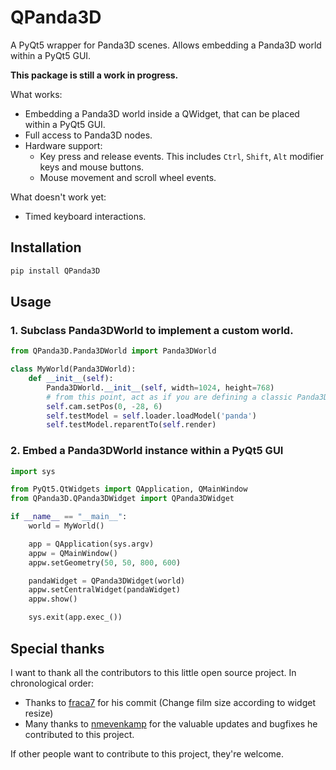 # QPanda3D

A PyQt5 wrapper for Panda3D scenes. Allows embedding a Panda3D world within a PyQt5 GUI.

**This package is still a work in progress.**

What works:

- Embedding a Panda3D world inside a QWidget, that can be placed within a PyQt5 GUI.
- Full access to Panda3D nodes.
- Hardware support:
    - Key press and release events. This includes `Ctrl`, `Shift`, `Alt` modifier keys and mouse buttons.
    - Mouse movement and scroll wheel events.

What doesn't work yet:

- Timed keyboard interactions.

## Installation

```bash
pip install QPanda3D
```

## Usage

### 1. Subclass Panda3DWorld to implement a custom world.

```python
from QPanda3D.Panda3DWorld import Panda3DWorld

class MyWorld(Panda3DWorld):
    def __init__(self):
        Panda3DWorld.__init__(self, width=1024, height=768)
        # from this point, act as if you are defining a classic Panda3D environment.
        self.cam.setPos(0, -28, 6)
        self.testModel = self.loader.loadModel('panda')
        self.testModel.reparentTo(self.render)
```

### 2. Embed a Panda3DWorld instance within a PyQt5 GUI

```python
import sys

from PyQt5.QtWidgets import QApplication, QMainWindow
from QPanda3D.QPanda3DWidget import QPanda3DWidget

if __name__ == "__main__":
    world = MyWorld()

    app = QApplication(sys.argv)
    appw = QMainWindow()
    appw.setGeometry(50, 50, 800, 600)

    pandaWidget = QPanda3DWidget(world)
    appw.setCentralWidget(pandaWidget)
    appw.show()

    sys.exit(app.exec_())
```

## Special thanks

I want to thank all the contributors to this little open source project. In chronological order:

- Thanks to [fraca7](https://github.com/fraca7) for his commit (Change film size according to widget resize)
- Many thanks to [nmevenkamp](https://github.com/nmevenkamp) for the valuable updates and bugfixes he contributed to this project.

If other people want to contribute to this project, they're welcome.
